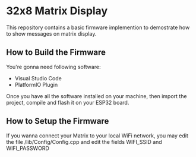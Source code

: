 # 32x8 Matrix Display

This repository contains a basic firmware implemention to demostrate how to show messages on matrix display.

## How to Build the Firmware

You're gonna need following software:

* Visual Studio Code
* PlatformIO Plugin

Once you have all the software installed on your machine, then import the project, compile and flash it on your ESP32 board.

## How to Setup the Firmware

If you wanna connect your Matrix to your local WiFi network, you may edit the file /lib/Config/Config.cpp and edit the fields WIFI_SSID and WIFI_PASSWORD
